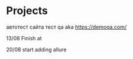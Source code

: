 # Projects
автотест сайта тест qa aka https://demoqa.com/

13/08 Finish at

20/08 start adding allure
